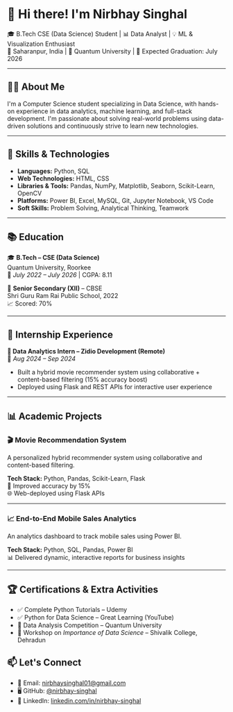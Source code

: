 # 👋 Hi there! I'm Nirbhay Singhal

🎓 B.Tech CSE (Data Science) Student | 📊 Data Analyst | 💡 ML & Visualization Enthusiast  
📍 Saharanpur, India | 🏫 Quantum University | 📅 Expected Graduation: July 2026

---

## 🧑‍💻 About Me

I'm a Computer Science student specializing in Data Science, with hands-on experience in data analytics, machine learning, and full-stack development. I'm passionate about solving real-world problems using data-driven solutions and continuously strive to learn new technologies.

---

## 🚀 Skills & Technologies

- **Languages:** Python, SQL  
- **Web Technologies:** HTML, CSS  
- **Libraries & Tools:** Pandas, NumPy, Matplotlib, Seaborn, Scikit-Learn, OpenCV  
- **Platforms:** Power BI, Excel, MySQL, Git, Jupyter Notebook, VS Code  
- **Soft Skills:** Problem Solving, Analytical Thinking, Teamwork  

---

## 📚 Education

🎓 **B.Tech – CSE (Data Science)**  
Quantum University, Roorkee  
📅 *July 2022 – July 2026* | CGPA: 8.11

🏫 **Senior Secondary (XII)** – CBSE  
Shri Guru Ram Rai Public School, 2022  
📈 Scored: 70%

---

## 💼 Internship Experience

**🔹 Data Analytics Intern – Zidio Development (Remote)**  
📅 *Aug 2024 – Sep 2024*  
- Built a hybrid movie recommender system using collaborative + content-based filtering (15% accuracy boost)  
- Deployed using Flask and REST APIs for interactive user experience

---

## 📊 Academic Projects

### 🎬 **Movie Recommendation System**
A personalized hybrid recommender system using collaborative and content-based filtering.

**Tech Stack:** Python, Pandas, Scikit-Learn, Flask  
🔧 Improved accuracy by 15%  
🌐 Web-deployed using Flask APIs

---

### 📈 **End-to-End Mobile Sales Analytics**
An analytics dashboard to track mobile sales using Power BI.

**Tech Stack:** Python, SQL, Pandas, Power BI  
📊 Delivered dynamic, interactive reports for business insights

---

## 🏆 Certifications & Extra Activities

- ✅ Complete Python Tutorials – Udemy  
- ✅ Python for Data Science – Great Learning (YouTube)  
- 🥈 Data Analysis Competition – Quantum University  
- 🧠 Workshop on *Importance of Data Science* – Shivalik College, Dehradun  


## 📫 Let's Connect

- 📧 Email: nirbhaysinghal01@gmail.com  
- 🖥️ GitHub: [@nirbhay-singhal](https://github.com/nirbhay-singhal)  
- 🔗 LinkedIn: [linkedin.com/in/nirbhay-singhal](https://linkedin.com/in/nirbhay-singhal) 


